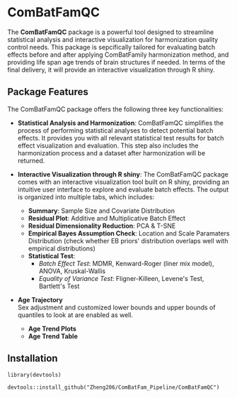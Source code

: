 # ComBatFamQC

The **ComBatFamQC** package is a powerful tool designed to streamline statistical analysis and interactive visualization for harmonization quality control needs. This package is sepcifically tailored for evaluating batch effects before and after applying ComBatFamily harmonization method, and providing life span age trends of brain structures if needed. In terms of the final delivery, it will provide an interactive visualization through R shiny.

## Package Features

The ComBatFamQC package offers the following three key functionalities:

-   **Statistical Analysis and Harmonization**: ComBatFamQC simplifies the process of performing statistical analyses to detect potential batch effects. It provides you with all relevant statistical test results for batch effect visualization and evaluation. This step also includes the harmonization process and a dataset after harmonization will be returned. 

-   **Interactive Visualization through R shiny**: The ComBatFamQC package comes with an interactive visualization tool built on R shiny, providing an intuitive user interface to explore and evaluate batch effects. The output is organized into multiple tabs, which includes:

    -   **Summary**: Sample Size and Covariate Distribution
    -   **Residual Plot**: Additive and Multiplicative Batch Effect
    -   **Residual Dimensionality Reduction**: PCA & T-SNE
    -   **Empirical Bayes Assumption Check**: Location and Scale Paramaters Distribution (check whether EB priors' distribution overlaps well with empirical distributions)
    -   **Statistical Test**:
        -   *Batch Effect Test*: MDMR, Kenward-Roger (liner mix model), ANOVA, Kruskal-Wallis
        -   *Equality of Variance Test*: Fligner-Killeen, Levene's Test, Bartlett's Test
    
-   **Age Trajectory** \
    Sex adjustment and customized lower bounds and upper bounds of quantiles to look at are enabled as well.
    -  **Age Trend Plots**
    -  **Age Trend Table** 

## Installation

```{r}
library(devtools)

devtools::install_github("Zheng206/ComBatFam_Pipeline/ComBatFamQC")

```